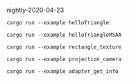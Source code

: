 nightly-2020-04-23

```shell script
cargo run --example helloTriangle

cargo run --example helloTriangleMSAA

cargo run --example rectangle_texture

cargo run --example projection_camera

cargo run --example adapter_get_info
```